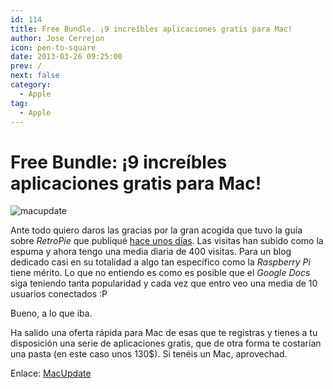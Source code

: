 ```yaml
---
id: 114
title: Free Bundle. ¡9 increíbles aplicaciones gratis para Mac!
author: Jose Cerrejon
icon: pen-to-square
date: 2013-03-26 09:25:00
prev: /
next: false
category:
  - Apple
tag:
  - Apple
---
```


# Free Bundle: ¡9 increíbles aplicaciones gratis para Mac!

![macupdate](/images/macupdate.jpg)

Ante todo quiero daros las gracias por la gran acogida que tuvo la guía sobre *RetroPie* que publiqué [hace unos días](/post.php?id=109). Las visitas han subido como la espuma y ahora tengo una media diaria de 400 visitas. Para un blog dedicado casi en su totalidad a algo tan específico como la *Raspberry Pi* tiene mérito. Lo que no entiendo es como es posible que el *Google Docs* siga teniendo tanta popularidad y cada vez que entro veo una media de 10 usuarios conectados :P

Bueno, a lo que iba.

Ha salido una oferta rápida para Mac de esas que te registras y tienes a tu disposición una serie de aplicaciones gratis, que de otra forma te costarían una pasta (en este caso unos 130$). Si tenéis un Mac, aprovechad.

Enlace: [MacUpdate](https://deals.macupdate.com/freebundle/affil/11708)